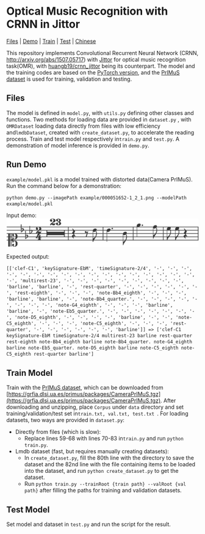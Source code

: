# Optical Music Recognition with CRNN in Jittor

[Files](#Files) | [Demo](#run-demo) | [Train](#train-model) | [Test](#test-model) | [Chinese](./README.cn.md)

This repository implements Convolutional Recurrent Neural Network (CRNN, http://arxiv.org/abs/1507.05717) with [Jittor](https://cg.cs.tsinghua.edu.cn/jittor/) for optical music recognition task(OMR), with [huangb19/crnn_jittor](https://github.com/huangb19/crnn_jittor) being its counterpart. The model and the training codes are based on the [PyTorch version](https://github.com/meijieru/crnn.pytorch), and the [PrIMuS dataset](https://grfia.dlsi.ua.es/primus/) is used for training, validation and testing.

## Files

The model is defined in `model.py`, with `utils.py` defining other classes and functions. Two methods for loading data are provided in `dataset.py` , with `OMRDataset` loading data directly from files with low efficiency and`lmdbDataset`, created with `create_dataset.py`, to accelerate the reading process. Train and test model respectively in`train.py` and `test.py`. A demonstration of model inference is provided in `demo.py`.

## Run Demo

`example/model.pkl` is a model trained with distorted data(Camera PrIMuS). Run the command below for a demonstration:

```
python demo.py --imagePath example/000051652-1_2_1.png --modelPath example/model.pkl
```

Input demo: ![000051652-1_2_1](example/000051652-1_2_1.png)

Expected output:

```
[['clef-C1', 'keySignature-EbM', 'timeSignature-2/4', '-', '-', '-', '-', '-', '-', '-', '-', '-', '-', '-', '-', '-', '-', '-', '-', '-', '-', 'multirest-23', '-', '-', '-', '-', '-', '-', '-', '-', '-', 'barline', 'barline', '-', 'rest-quarter', '-', '-', '-', '-', '-', '-', 'rest-eighth', '-', '-', '-', 'note-Bb4_eighth', '-', '-', '-', 'barline', 'barline', '-', 'note-Bb4_quarter.', '-', '-', '-', '-', '-', '-', '-', '-', 'note-G4_eighth', '-', '-', '-', 'barline', 'barline', '-', 'note-Eb5_quarter.', '-', '-', '-', '-', '-', '-', '-', 'note-D5_eighth', '-', '-', '-', '-', 'barline', '-', '-', 'note-C5_eighth', '-', '-', '-', 'note-C5_eighth', '-', '-', '-', 'rest-quarter', '-', '-', '-', '-', '-', '-', 'barline']] => ['clef-C1 keySignature-EbM timeSignature-2/4 multirest-23 barline rest-quarter rest-eighth note-Bb4_eighth barline note-Bb4_quarter. note-G4_eighth barline note-Eb5_quarter. note-D5_eighth barline note-C5_eighth note-C5_eighth rest-quarter barline']
```

## Train Model

Train with the [PrIMuS dataset](https://grfia.dlsi.ua.es/primus/), which can be downloaded from [https://grfia.dlsi.ua.es/primus/packages/CameraPrIMuS.tgz](https://grfia.dlsi.ua.es/primus/packages/CameraPrIMuS.tgz). After downloading and unzipping, place `Corpus` under `data` directory and set training/validation/test set in`train.txt, val.txt, test.txt `. For loading datasets, two ways are provided in `dataset.py`:

* Directly from files (which is slow):
  * Replace lines 59-68 with lines 70-83 in`train.py` and run `python train.py`.
* Lmdb dataset (fast, but requires manually creating datasets):
  * In `create_dataset.py`, fill the 80th line with the directory to save the dataset and the 82nd line with the file containing items to be loaded into the dataset, and run `python create_dataset.py` to get the dataset.
  * Run `python train.py --trainRoot {train path} --valRoot {val path}` after filling the paths for training and validation datasets.

## Test Model

Set model and dataset in `test.py` and run the script for the result.

